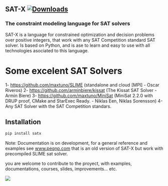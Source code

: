 ## SAT-X [![Downloads](https://pepy.tech/badge/satx)](https://pepy.tech/project/satx) 
### The constraint modeling language for SAT solvers

SAT-X is a language for constrained optimization and decision problems over positive integers, that work with any SAT Competition standard SAT solver. Is based on Python, and is ase to learn and easy to use with all technologies asociated to this language.

# Some excelent SAT Solvers

1- https://github.com/maxtuno/SLIME (standalone and cloud [MPI] - Oscar Riveros)
2- https://github.com/arminbiere/kissat (The Kissat SAT Solver - Armin Biere)
3- https://github.com/maxtuno/MiniSat (MiniSat 2.2.0 with DRUP proof, CMake and StarExec Ready. -  Niklas Een, Niklas Sorensson)
4- Any SAT Solver with the SAT Competition standars.


## Installation
```python
pip install satx
```

Note: Documentation is on development, for a general reference and examples see www.peqnp.com that is an old version of SAT-X but work with precompiled SLIME sat solver.

you are welcome to contribute to the proyect, with examples, documentations, courses, slides, improvements... etc.

<img src="https://cr-ss-service.azurewebsites.net/api/ScreenShot?widget=summary&username=maxtuno&badges=2&show-avatar=true&style=--header-bg-color:%23000;--border-radius:10px"/>
